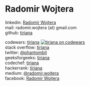 # Radomir Wojtera

linkedin: [Radomir Wojtera](https://www.linkedin.com/in/radomirwojtera)  
mail: radomir.wojtera (at) gmail.com  
github: [tiriana](https://github.com/tiriana)  

codewars: [tiriana](https://www.codewars.com/users/tiriana)
[![tiriana on codewars](https://www.codewars.com/users/tiriana/badges/micro)](https://www.codewars.com/users/tiriana)  
stack overflow: [tiriana](https://stackoverflow.com/users/942223/tiriana)  
twitter: [@phantombit](https://twitter.com/phantombit)  
geeksforgeeks: [tiriana](https://auth.geeksforgeeks.org/user/tiriana/practice)  
codechef: [tiriana](https://www.codechef.com/users/tiriana)  
hackerrank: [tiriana](https://www.hackerrank.com/tiriana)  
medium: [@radomir.wojtera](https://medium.com/@radomir.wojtera)  
facebook: [Radomir Wojtera](https://www.facebook.com/radomir.wojtera)  
